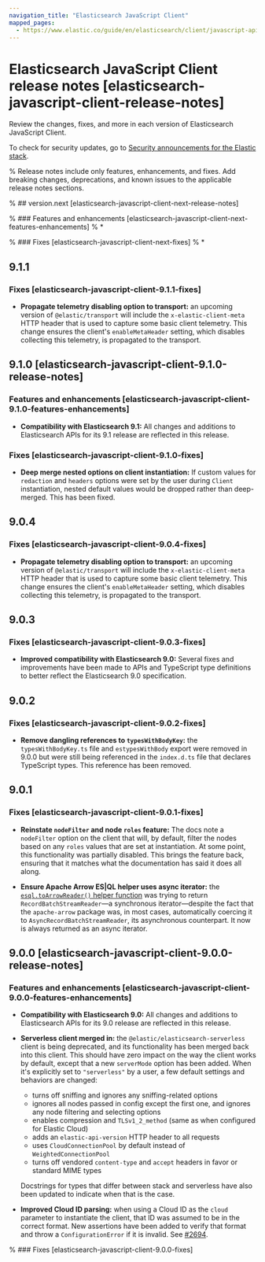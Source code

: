 ```yaml
---
navigation_title: "Elasticsearch JavaScript Client"
mapped_pages:
  - https://www.elastic.co/guide/en/elasticsearch/client/javascript-api/current/changelog-client.html
---
```


# Elasticsearch JavaScript Client release notes [elasticsearch-javascript-client-release-notes]

Review the changes, fixes, and more in each version of Elasticsearch JavaScript Client.

To check for security updates, go to [Security announcements for the Elastic stack](https://discuss.elastic.co/c/announcements/security-announcements/31).

% Release notes include only features, enhancements, and fixes. Add breaking changes, deprecations, and known issues to the applicable release notes sections.

% ## version.next [elasticsearch-javascript-client-next-release-notes]

% ### Features and enhancements [elasticsearch-javascript-client-next-features-enhancements]
% \*

% ### Fixes [elasticsearch-javascript-client-next-fixes]
% \*

## 9.1.1

### Fixes [elasticsearch-javascript-client-9.1.1-fixes]

- **Propagate telemetry disabling option to transport:** an upcoming version of `@elastic/transport` will include the `x-elastic-client-meta` HTTP header that is used to capture some basic client telemetry. This change ensures the client's `enableMetaHeader` setting, which disables collecting this telemetry, is propagated to the transport.

## 9.1.0 [elasticsearch-javascript-client-9.1.0-release-notes]

### Features and enhancements [elasticsearch-javascript-client-9.1.0-features-enhancements]

- **Compatibility with Elasticsearch 9.1:** All changes and additions to Elasticsearch APIs for its 9.1 release are reflected in this release.

### Fixes [elasticsearch-javascript-client-9.1.0-fixes]

- **Deep merge nested options on client instantiation:** If custom values for `redaction` and `headers` options were set by the user during `Client` instantiation, nested default values would be dropped rather than deep-merged. This has been fixed.

## 9.0.4

### Fixes [elasticsearch-javascript-client-9.0.4-fixes]

- **Propagate telemetry disabling option to transport:** an upcoming version of `@elastic/transport` will include the `x-elastic-client-meta` HTTP header that is used to capture some basic client telemetry. This change ensures the client's `enableMetaHeader` setting, which disables collecting this telemetry, is propagated to the transport.

## 9.0.3

### Fixes [elasticsearch-javascript-client-9.0.3-fixes]

- **Improved compatibility with Elasticsearch 9.0:** Several fixes and improvements have been made to APIs and TypeScript type definitions to better reflect the Elasticsearch 9.0 specification.

## 9.0.2

### Fixes [elasticsearch-javascript-client-9.0.2-fixes]

- **Remove dangling references to `typesWithBodyKey`:** the `typesWithBodyKey.ts` file and `estypesWithBody` export were removed in 9.0.0 but were still being referenced in the `index.d.ts` file that declares TypeScript types. This reference has been removed.

## 9.0.1

### Fixes [elasticsearch-javascript-client-9.0.1-fixes]

- **Reinstate `nodeFilter` and node `roles` feature:** The docs note a `nodeFilter` option on the client that will, by default, filter the nodes based on any `roles` values that are set at instantiation. At some point, this functionality was partially disabled. This brings the feature back, ensuring that it matches what the documentation has said it does all along.

- **Ensure Apache Arrow ES|QL helper uses async iterator:** the [`esql.toArrowReader()` helper function](/reference/client-helpers.md#_toarrowreader) was trying to return `RecordBatchStreamReader`&mdash;a synchronous iterator&mdash;despite the fact that the `apache-arrow` package was, in most cases, automatically coercing it to `AsyncRecordBatchStreamReader`, its asynchronous counterpart. It now is always returned as an async iterator.

## 9.0.0 [elasticsearch-javascript-client-9.0.0-release-notes]

### Features and enhancements [elasticsearch-javascript-client-9.0.0-features-enhancements]

- **Compatibility with Elasticsearch 9.0:** All changes and additions to Elasticsearch APIs for its 9.0 release are reflected in this release.
- **Serverless client merged in:** the `@elastic/elasticsearch-serverless` client is being deprecated, and its functionality has been merged back into this client. This should have zero impact on the way the client works by default, except that a new `serverMode` option has been added. When it's explicitly set to `"serverless"` by a user, a few default settings and behaviors are changed:

  - turns off sniffing and ignores any sniffing-related options
  - ignores all nodes passed in config except the first one, and ignores any node filtering and selecting options
  - enables compression and `TLSv1_2_method` (same as when configured for Elastic Cloud)
  - adds an `elastic-api-version` HTTP header to all requests
  - uses `CloudConnectionPool` by default instead of `WeightedConnectionPool`
  - turns off vendored `content-type` and `accept` headers in favor or standard MIME types

  Docstrings for types that differ between stack and serverless have also been updated to indicate when that is the case.

- **Improved Cloud ID parsing:** when using a Cloud ID as the `cloud` parameter to instantiate the client, that ID was assumed to be in the correct format. New assertions have been added to verify that format and throw a `ConfigurationError` if it is invalid. See [#2694](https://github.com/elastic/elasticsearch-js/issues/2694).

% ### Fixes [elasticsearch-javascript-client-9.0.0-fixes]
